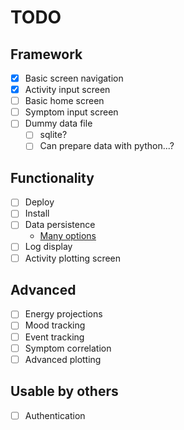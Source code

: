 # TODO

## Framework

- [x] Basic screen navigation
- [x] Activity input screen
- [ ] Basic home screen
- [ ] Symptom input screen
- [ ] Dummy data file
  - [ ] sqlite?
  - [ ] Can prepare data with python...?

## Functionality

- [ ] Deploy
- [ ] Install
- [ ] Data persistence
  - [Many options](https://taglineinfotech.com/react-native-database/)
- [ ] Log display
- [ ] Activity plotting screen

## Advanced

- [ ] Energy projections
- [ ] Mood tracking
- [ ] Event tracking
- [ ] Symptom correlation
- [ ] Advanced plotting

## Usable by others

- [ ] Authentication
